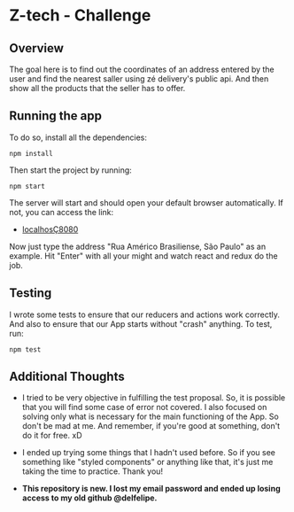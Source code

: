 # Z-tech - Challenge

## Overview

The goal here is to find out the coordinates of an address entered by the user and find the nearest saller using zé delivery's public api. And then show all the products that the seller has to offer.

## Running the app

To do so, install all the dependencies:
```
npm install
```

Then start the project by running:
```
npm start
```

The server will start and should open your default browser automatically. If not, you can access the link:
- [localhosÇ8080](http://localhost:8080)

Now just type the address "Rua Américo Brasiliense, São Paulo" as an example. Hit "Enter" with all your might and watch react and redux do the job.

## Testing

I wrote some tests to ensure that our reducers and actions work correctly. And also to ensure that our App starts without "crash" anything. To test, run:
```
npm test
```

## Additional Thoughts

* I tried to be very objective in fulfilling the test proposal. So, it is possible that you will find some case of error not covered. I also focused on solving only what is necessary for the main functioning of the App. So don't be mad at me. And remember, if you're good at something, don't do it for free. xD
* I ended up trying some things that I hadn't used before. So if you see something like "styled components" or anything like that, it's just me taking the time to practice. Thank you!


* **This repository is new. I lost my email password and ended up losing access to my old github @delfelipe.**